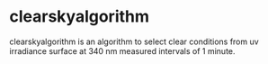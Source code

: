 # clearskyalgorithm
clearskyalgorithm is an algorithm to select clear conditions from uv irradiance surface at 340 nm measured intervals of 1 minute.
